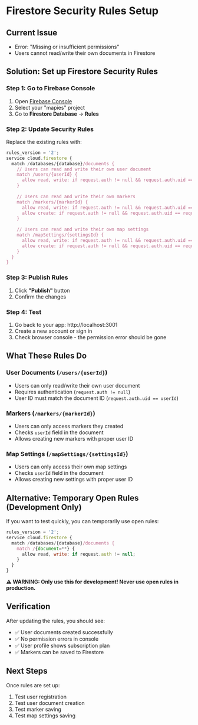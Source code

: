 # Firestore Security Rules Setup

## Current Issue
- Error: "Missing or insufficient permissions"
- Users cannot read/write their own documents in Firestore

## Solution: Set up Firestore Security Rules

### Step 1: Go to Firebase Console
1. Open [Firebase Console](https://console.firebase.google.com/)
2. Select your "mapies" project
3. Go to **Firestore Database** → **Rules**

### Step 2: Update Security Rules
Replace the existing rules with:

```javascript
rules_version = '2';
service cloud.firestore {
  match /databases/{database}/documents {
    // Users can read and write their own user document
    match /users/{userId} {
      allow read, write: if request.auth != null && request.auth.uid == userId;
    }
    
    // Users can read and write their own markers
    match /markers/{markerId} {
      allow read, write: if request.auth != null && request.auth.uid == resource.data.userId;
      allow create: if request.auth != null && request.auth.uid == request.resource.data.userId;
    }
    
    // Users can read and write their own map settings
    match /mapSettings/{settingsId} {
      allow read, write: if request.auth != null && request.auth.uid == resource.data.userId;
      allow create: if request.auth != null && request.auth.uid == request.resource.data.userId;
    }
  }
}
```

### Step 3: Publish Rules
1. Click **"Publish"** button
2. Confirm the changes

### Step 4: Test
1. Go back to your app: http://localhost:3001
2. Create a new account or sign in
3. Check browser console - the permission error should be gone

## What These Rules Do

### User Documents (`/users/{userId}`)
- Users can only read/write their own user document
- Requires authentication (`request.auth != null`)
- User ID must match the document ID (`request.auth.uid == userId`)

### Markers (`/markers/{markerId}`)
- Users can only access markers they created
- Checks `userId` field in the document
- Allows creating new markers with proper user ID

### Map Settings (`/mapSettings/{settingsId}`)
- Users can only access their own map settings
- Checks `userId` field in the document
- Allows creating new settings with proper user ID

## Alternative: Temporary Open Rules (Development Only)

If you want to test quickly, you can temporarily use open rules:

```javascript
rules_version = '2';
service cloud.firestore {
  match /databases/{database}/documents {
    match /{document=**} {
      allow read, write: if request.auth != null;
    }
  }
}
```

**⚠️ WARNING: Only use this for development! Never use open rules in production.**

## Verification

After updating the rules, you should see:
- ✅ User documents created successfully
- ✅ No permission errors in console
- ✅ User profile shows subscription plan
- ✅ Markers can be saved to Firestore

## Next Steps

Once rules are set up:
1. Test user registration
2. Test user document creation
3. Test marker saving
4. Test map settings saving








